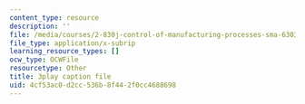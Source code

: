 ```yaml
---
content_type: resource
description: ''
file: /media/courses/2-830j-control-of-manufacturing-processes-sma-6303-spring-2008/4cf53ac0d2cc536b8f442f0cc4688698_vHxLQwZtAD8.vtt
file_type: application/x-subrip
learning_resource_types: []
ocw_type: OCWFile
resourcetype: Other
title: 3play caption file
uid: 4cf53ac0-d2cc-536b-8f44-2f0cc4688698
---
```

